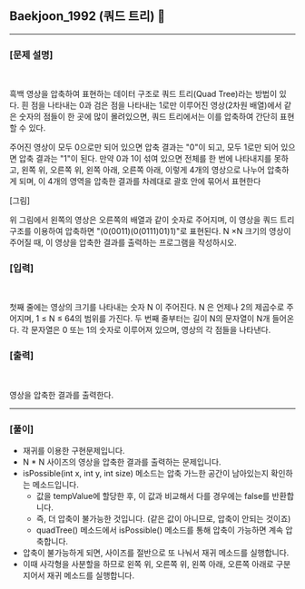 ## Baekjoon_1992 (쿼드 트리) 🚀
___


### **[문제 설명]**
<br>

흑백 영상을 압축하여 표현하는 데이터 구조로 쿼드 트리(Quad Tree)라는 방법이 있다. 흰 점을 나타내는 0과 검은 점을 나타내는 1로만 이루어진 영상(2차원 배열)에서 같은 숫자의 점들이 한 곳에 많이 몰려있으면, 쿼드 트리에서는 이를 압축하여 간단히 표현할 수 있다.

주어진 영상이 모두 0으로만 되어 있으면 압축 결과는 "0"이 되고, 모두 1로만 되어 있으면 압축 결과는 "1"이 된다. 만약 0과 1이 섞여 있으면 전체를 한 번에 나타내지를 못하고, 왼쪽 위, 오른쪽 위, 왼쪽 아래, 오른쪽 아래, 이렇게 4개의 영상으로 나누어 압축하게 되며, 이 4개의 영역을 압축한 결과를 차례대로 괄호 안에 묶어서 표현한다

[그림]

위 그림에서 왼쪽의 영상은 오른쪽의 배열과 같이 숫자로 주어지며, 이 영상을 쿼드 트리 구조를 이용하여 압축하면 "(0(0011)(0(0111)01)1)"로 표현된다.  N ×N 크기의 영상이 주어질 때, 이 영상을 압축한 결과를 출력하는 프로그램을 작성하시오.


### **[입력]**
<br>

첫째 줄에는 영상의 크기를 나타내는 숫자 N 이 주어진다. N 은 언제나 2의 제곱수로 주어지며, 1 ≤ N ≤ 64의 범위를 가진다. 두 번째 줄부터는 길이 N의 문자열이 N개 들어온다. 각 문자열은 0 또는 1의 숫자로 이루어져 있으며, 영상의 각 점들을 나타낸다.

### **[출력]**
<br>

영상을 압축한 결과를 출력한다.

___


### **[풀이]**

- 재귀를 이용한 구현문제입니다.
- N * N 사이즈의 영상을 압축한 결과를 출력하는 문제입니다.
- isPossible(int x, int y, int size) 메소드는 압축 가느한 공간이 남아있는지 확인하는 메소드입니다.
  - 값을 tempValue에 할당한 후, 이 값과 비교해서 다를 경우에는 false를 반환합니다. 
  - 즉, 더 압축이 불가능한 것입니다. (같은 값이 아니므로, 압축이 안되는 것이죠)
  - quadTree() 메소드에서 isPossible() 메소드를 통해 압축이 가능하면 계속 압축합니다.
- 압축이 불가능하게 되면, 사이즈를 절반으로 또 나눠서 재귀 메소드를 실행합니다.
- 이때 사각형을 사분할을 하므로 왼쪽 위, 오른쪽 위, 왼쪽 아래, 오른쪽 아래로 구분지어서 재귀 메소드를 실행합니다.
